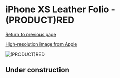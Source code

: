# iPhone XS Leather Folio - (PRODUCT)RED

[Return to previous page](/iphone_x)

[High-resolution image from Apple](https://store.storeimages.cdn-apple.com/8756/as-images.apple.com/is/MRWX2?wid=4500&hei=4500&fmt=png)

<div style="width: 512px"><img src="/almost_uncompressed/MRWX2.webp" alt="(PRODUCT)RED"></div>

## Under construction

